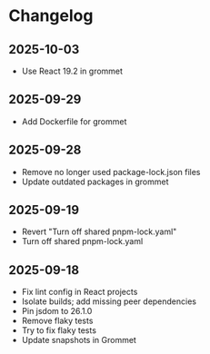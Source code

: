 # Changelog

## 2025-10-03

- Use React 19.2 in grommet

## 2025-09-29

- Add Dockerfile for grommet

## 2025-09-28

- Remove no longer used package-lock.json files
- Update outdated packages in grommet

## 2025-09-19

- Revert "Turn off shared pnpm-lock.yaml"
- Turn off shared pnpm-lock.yaml

## 2025-09-18

- Fix lint config in React projects
- Isolate builds; add missing peer dependencies
- Pin jsdom to 26.1.0
- Remove flaky tests
- Try to fix flaky tests
- Update snapshots in Grommet
